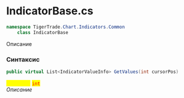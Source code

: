
# IndicatorBase.cs
```csharp
namespace TigerTrade.Chart.Indicators.Common  
    class IndicatorBase
```

Описание

### Синтаксис
```csharp
public virtual List<IndicatorValueInfo> GetValues(int cursorPos)
```

<mark style="color:yellow;">**`cursorPos`**</mark> <mark style="color:red;">`int`</mark>  
 *Описание*  
  

                    
                    